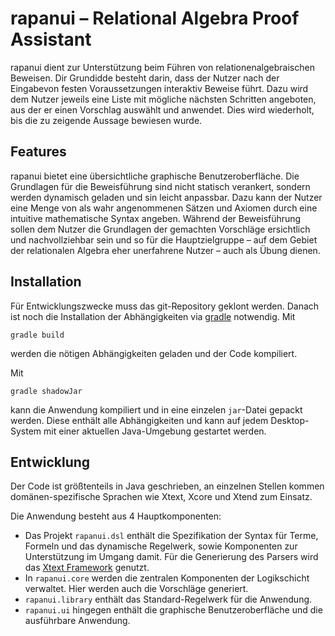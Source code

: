 
# rapanui – Relational Algebra Proof Assistant

rapanui dient zur Unterstützung beim Führen von relationenalgebraischen Beweisen. Dir Grundidde besteht darin, dass der Nutzer nach der Eingabevon festen Voraussetzungen interaktiv Beweise führt. Dazu wird dem Nutzer jeweils eine Liste mit mögliche nächsten Schritten angeboten, aus der er einen Vorschlag auswählt und anwendet. Dies wird wiederholt, bis die zu zeigende Aussage bewiesen wurde.

## Features

rapanui bietet eine übersichtliche graphische Benutzeroberfläche. Die Grundlagen für die Beweisführung sind nicht statisch verankert, sondern werden dynamisch geladen und sin leicht anpassbar. Dazu kann der Nutzer eine Menge von als wahr angenommenen Sätzen und Axiomen durch eine intuitive mathematische Syntax angeben. Während der Beweisführung sollen dem Nutzer die Grundlagen der gemachten Vorschläge ersichtlich und nachvollziehbar sein und so für die Hauptzielgruppe – auf dem Gebiet der relationalen Algebra eher unerfahrene Nutzer – auch als Übung dienen.

## Installation

Für Entwicklungszwecke muss das git-Repository geklont werden. Danach ist noch die Installation der Abhängigkeiten via [gradle](http://gradle.org) notwendig. Mit

    gradle build

werden die nötigen Abhängigkeiten geladen und der Code kompiliert.

Mit

    gradle shadowJar

kann die Anwendung kompiliert und in eine einzelen `jar`-Datei gepackt werden. Diese enthält alle Abhängigkeiten und kann auf jedem Desktop-System mit einer aktuellen Java-Umgebung gestartet werden.

## Entwicklung

Der Code ist größtenteils in Java geschrieben, an einzelnen Stellen kommen domänen-spezifische Sprachen wie Xtext, Xcore und Xtend zum Einsatz.

Die Anwendung besteht aus 4 Hauptkomponenten:

* Das Projekt `rapanui.dsl` enthält die Spezifikation der Syntax für Terme, Formeln und das dynamische Regelwerk, sowie Komponenten zur Unterstützung im Umgang damit. Für die Generierung des Parsers wird das [Xtext Framework](http://eclipse.org/Xtext/) genutzt.
* In `rapanui.core` werden die zentralen Komponenten der Logikschicht verwaltet. Hier werden auch die Vorschläge generiert.
* `rapanui.library` enthält das Standard-Regelwerk für die Anwendung.
* `rapanui.ui` hingegen enthält die graphische Benutzeroberfläche und die ausführbare Anwendung.